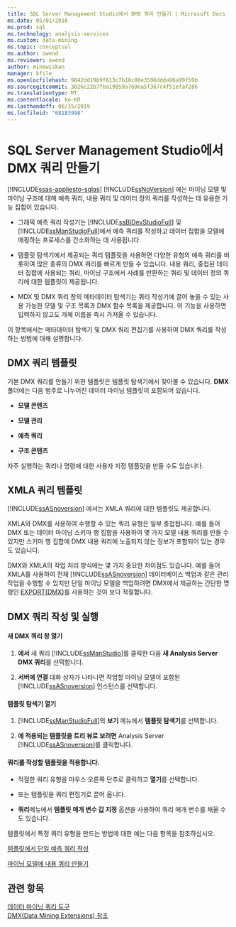 ```yaml
---
title: SQL Server Management Studio에서 DMX 쿼리 만들기 | Microsoft Docs
ms.date: 05/01/2018
ms.prod: sql
ms.technology: analysis-services
ms.custom: data-mining
ms.topic: conceptual
ms.author: owend
ms.reviewer: owend
author: minewiskan
manager: kfile
ms.openlocfilehash: 9842dd19b9f613c7b10c86e3596ddda96a99f59b
ms.sourcegitcommit: 3026c22b7fba19059a769ea5f367c4f51efaf286
ms.translationtype: MT
ms.contentlocale: ko-KR
ms.lasthandoff: 06/15/2019
ms.locfileid: "68183998"
---
```

# <a name="create-a-dmx-query-in-sql-server-management-studio"></a>SQL Server Management Studio에서 DMX 쿼리 만들기
[!INCLUDE[ssas-appliesto-sqlas](../../includes/ssas-appliesto-sqlas.md)]
  [!INCLUDE[ssNoVersion](../../includes/ssnoversion-md.md)] 에는 마이닝 모델 및 마이닝 구조에 대해 예측 쿼리, 내용 쿼리 및 데이터 정의 쿼리를 작성하는 데 유용한 기능 집합이 있습니다.  
  
-   그래픽 예측 쿼리 작성기는 [!INCLUDE[ssBIDevStudioFull](../../includes/ssbidevstudiofull-md.md)] 및 [!INCLUDE[ssManStudioFull](../../includes/ssmanstudiofull-md.md)]에서 예측 쿼리를 작성하고 데이터 집합을 모델에 매핑하는 프로세스를 간소화하는 데 사용됩니다.  
  
-   템플릿 탐색기에서 제공되는 쿼리 템플릿을 사용하면 다양한 유형의 예측 쿼리를 비롯하여 많은 종류의 DMX 쿼리를 빠르게 만들 수 있습니다. 내용 쿼리, 중첩된 데이터 집합에 사용되는 쿼리, 마이닝 구조에서 사례를 반환하는 쿼리 및 데이터 정의 쿼리에 대한 템플릿이 제공됩니다.  
  
-   MDX 및 DMX 쿼리 창의 메타데이터 탐색기는 쿼리 작성기에 끌어 놓을 수 있는 사용 가능한 모델 및 구조 목록과 DMX 함수 목록을 제공합니다. 이 기능을 사용하면 입력하지 않고도 개체 이름을 즉시 가져올 수 있습니다.  
  
 이 항목에서는 메타데이터 탐색기 및 DMX 쿼리 편집기를 사용하여 DMX 쿼리를 작성하는 방법에 대해 설명합니다.  
  
##  <a name="BKMK_Templates"></a> DMX 쿼리 템플릿  
 기본 DMX 쿼리를 만들기 위한 템플릿은 템플릿 탐색기에서 찾아볼 수 있습니다. **DMX** 폴더에는 다음 범주로 나누어진 데이터 마이닝 템플릿이 포함되어 있습니다.  
  
-   **모델 콘텐츠**  
  
-   **모델 관리**  
  
-   **예측 쿼리**  
  
-   **구조 콘텐츠**  
  
 자주 실행하는 쿼리나 명령에 대한 사용자 지정 템플릿을 만들 수도 있습니다.  
  
## <a name="xmla-query-templates"></a>XMLA 쿼리 템플릿  
 [!INCLUDE[ssASnoversion](../../includes/ssasnoversion-md.md)] 에서는 XMLA 쿼리에 대한 템플릿도 제공합니다.  
  
 XMLA와 DMX를 사용하여 수행할 수 있는 쿼리 유형은 일부 중첩됩니다. 예를 들어 DMX 또는 데이터 마이닝 스키마 행 집합을 사용하여 몇 가지 모델 내용 쿼리를 만들 수 있지만 스키마 행 집합에 DMX 내용 쿼리에 노출되지 않는 정보가 포함되어 있는 경우도 있습니다.  
  
 DMX와 XMLA의 작업 처리 방식에는 몇 가지 중요한 차이점도 있습니다. 예를 들어 XMLA를 사용하여 전체 [!INCLUDE[ssASnoversion](../../includes/ssasnoversion-md.md)] 데이터베이스 백업과 같은 관리 작업을 수행할 수 있지만 단일 마이닝 모델을 백업하려면 DMX에서 제공하는 간단한 명령인 [EXPORT&#40;DMX&#41;](../../dmx/export-dmx.md)를 사용하는 것이 보다 적절합니다.  
  
##  <a name="BKMK_Building_Queries"></a> DMX 쿼리 작성 및 실행  
  
#### <a name="open-a-new-dmx-query-window"></a>새 DMX 쿼리 창 열기  
  
1.  **에서** 새 쿼리 [!INCLUDE[ssManStudio](../../includes/ssmanstudio-md.md)]를 클릭한 다음 **새 Analysis Server DMX 쿼리**를 선택합니다.  
  
2.  **서버에 연결** 대화 상자가 나타나면 작업할 마이닝 모델이 포함된 [!INCLUDE[ssASnoversion](../../includes/ssasnoversion-md.md)] 인스턴스를 선택합니다.  
  
#### <a name="open-template-explorer"></a>템플릿 탐색기 열기  
  
1.  [!INCLUDE[ssManStudioFull](../../includes/ssmanstudiofull-md.md)]의 **보기** 메뉴에서 **템플릿 탐색기**를 선택합니다.  
  
2.  **에 적용되는 템플릿을 트리 뷰로 보려면** Analysis Server [!INCLUDE[ssASnoversion](../../includes/ssasnoversion-md.md)]를 클릭합니다.  
  
#### <a name="apply-a-template-to-build-a-query"></a>쿼리를 작성할 템플릿을 적용합니다.  
  
-   적절한 쿼리 유형을 마우스 오른쪽 단추로 클릭하고 **열기**를 선택합니다.  
  
-   또는 템플릿을 쿼리 편집기로 끌어 옵니다.  
  
-   **쿼리**메뉴에서 **템플릿 매개 변수 값 지정** 옵션을 사용하여 쿼리 매개 변수를 채울 수도 있습니다.  
  
 템플릿에서 특정 쿼리 유형을 만드는 방법에 대한 예는 다음 항목을 참조하십시오.  
  
 [템플릿에서 단일 예측 쿼리 작성](../../analysis-services/data-mining/create-a-singleton-prediction-query-from-a-template.md)  
  
 [마이닝 모델에 내용 쿼리 만들기](../../analysis-services/data-mining/create-a-content-query-on-a-mining-model.md)  
  
## <a name="see-also"></a>관련 항목  
 [데이터 마이닝 쿼리 도구](../../analysis-services/data-mining/data-mining-query-tools.md)   
 [DMX&#40;Data Mining Extensions&#41; 참조](../../dmx/data-mining-extensions-dmx-reference.md)  
  
  
